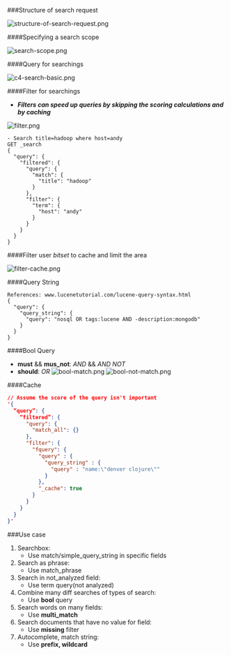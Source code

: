 ###Structure of search request

![structure-of-search-request.png](./images/structure-of-search-request.png)

####Specifying a search scope

![search-scope.png](./images/search-scope.png)

####Query for searchings

![c4-search-basic.png](./images/c4-search-basic.png)

####Filter for searchings

- **_Filters can speed up queries by skipping the scoring calculations and by caching_**

![filter.png](./images/filter.png)

```
- Search title=hadoop where host=andy
GET _search
{
  "query": {
    "filtered": {
      "query": {
        "match": {
          "title": "hadoop"
        }
      },
      "filter": {
        "term": {
          "host": "andy"
        }
      }
    }
  }
}
```

####Filter user _bitset_ to cache and limit the area

![filter-cache.png](./images/filter-cache.png)


####Query String

```
References: www.lucenetutorial.com/lucene-query-syntax.html
{
  "query": {
    "query_string": {
      "query": "nosql OR tags:lucene AND -description:mongodb"
    }
  }
}
```

####Bool Query
- **must** && **mus_not**: _AND_ && _AND NOT_
- **should**: _OR_
![bool-match.png](./images/bool-match.png)
![bool-not-match.png](./images/bool-not-match.png)

####Cache
```json
// Assume the score of the query isn't important
'{
  “query”: {
    “filtered”: {
      "query": {
        "match_all": {}
      },
      "filter": {
        "fquery": {
          "query" : {
            "query_string" : {
              "query" : "name:\"denver clojure\""
            } 
          },
          "_cache": true
        }
      }
    }
  } 
}' 
```

###Use case

1) Searchbox: 
    - Use match/simple_query_string in specific fields
2) Search as phrase: 
    - Use match_phrase
3) Search in not_analyzed field:  
    - Use term query(not analyzed)
4) Combine many diff searches of types of search: 
    - Use **bool** query
5) Search words on many fields:
    - Use **multi_match**
6) Search documents that have no value for field:
    - Use **missing** filter
7) Autocomplete, match string: 
    - Use **prefix, wildcard** 


